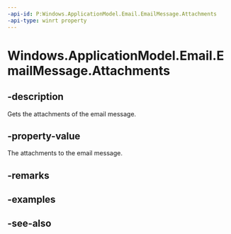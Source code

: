 ```yaml
---
-api-id: P:Windows.ApplicationModel.Email.EmailMessage.Attachments
-api-type: winrt property
---
```


<!-- Property syntax
public Windows.Foundation.Collections.IVector<Windows.ApplicationModel.Email.EmailAttachment> Attachments { get; }
-->

# Windows.ApplicationModel.Email.EmailMessage.Attachments

## -description
Gets the attachments of the email message.

## -property-value
The attachments to the email message.

## -remarks

## -examples

## -see-also
